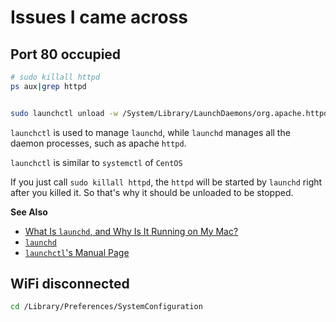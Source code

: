 # Issues I came across

## Port 80 occupied

```bash
# sudo killall httpd
ps aux|grep httpd


sudo launchctl unload -w /System/Library/LaunchDaemons/org.apache.httpd.plist
```

`launchctl` is used to manage `launchd`, while `launchd` manages all the daemon processes, such as apache `httpd`.

`launchctl` is similar to `systemctl` of `CentOS`

If you just call `sudo killall httpd`, the `httpd` will be started by `launchd` right after you killed it. So that's why it should be unloaded to be stopped.

**See Also**

- [What Is `launchd`, and Why Is It Running on My Mac?](https://www.howtogeek.com/319048/what-is-launchd-and-why-is-it-running-on-my-mac/)
- [`launchd`](http://www.launchd.info/)
- [`launchctl`'s Manual Page ](https://developer.apple.com/legacy/library/documentation/Darwin/Reference/ManPages/man1/launchctl.1.html)

## WiFi disconnected

```bash
cd /Library/Preferences/SystemConfiguration

```
